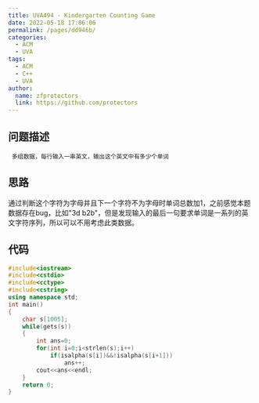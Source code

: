 ```yaml
---
title: UVA494 - Kindergarten Counting Game
date: 2022-05-18 17:06:06
permalink: /pages/dd946b/
categories: 
  - ACM
  - UVA
tags: 
  - ACM
  - C++
  - UVA
author: 
  name: zfprotectors
  link: https://github.com/protectors
---
```

## 问题描述
	 多组数据，每行输入一串英文，输出这个英文中有多少个单词
	 


## 思路
通过判断这个字符为字母并且下一个字符不为字母时单词总数加1，之前感觉本题数据存在bug，比如"3d b2b"，但是发现输入的最后一句要求单词是一系列的英文字符序列，所以可以不用考虑此类数据。

## 代码

```c++
#include<iostream>
#include<cstdio>
#include<cctype>
#include<cstring>
using namespace std;
int main()
{
    char s[1005];
    while(gets(s))
    {
        int ans=0;
        for(int i=0;i<strlen(s);i++)
            if(isalpha(s[i])&&!isalpha(s[i+1]))
                ans++;
        cout<<ans<<endl;
    }
    return 0;
}
```